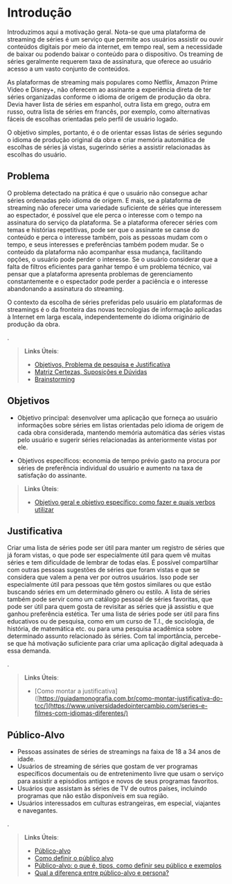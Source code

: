 # Introdução

  Introduzimos aqui a motivação geral. Nota-se que uma plataforma de streaming de séries é um serviço que permite aos usuários assistir ou ouvir conteúdos digitais por meio da internet, em tempo real, sem a necessidade de baixar ou podendo baixar o conteúdo para o dispositivo. Os treaming de séries geralmente requerem taxa de assinatura, que oferece ao usuário acesso a um vasto conjunto de conteúdos. 

  As plataformas de streaming mais populares como Netflix, Amazon Prime Video e Disney+, não oferecem ao assinante a experiência direta de ter séries organizadas conforme o idioma de origem de produção da obra. Devia haver lista de séries em espanhol, outra lista em grego, outra em russo, outra lista de séries em francês, por exemplo, como alternativas fáceis de escolhas orientadas pelo perfil de usuário logado.

  O objetivo simples, portanto, é o de orientar essas listas de séries segundo o idioma de produção original da obra e criar memória automática de escolhas de séries já vistas, sugerindo séries a assistir relacionadas às escolhas do usuário. 


## Problema
  O problema detectado na prática é que o usuário não consegue achar séries ordenadas pelo idioma de origem. E mais, se a plataforma de streaming não oferecer uma variedade suficiente de séries que interessem ao espectador, é possível que ele perca o interesse com o tempo na assinatura do serviço da plataforma. Se a plataforma oferecer séries com temas e histórias repetitivas, pode ser que o assinante se canse do conteúdo e perca o interesse também, pois as pessoas mudam com o tempo, e seus interesses e preferências também podem mudar. Se o conteúdo da plataforma não acompanhar essa mudança, facilitando opções, o usuário pode perder o interesse. Se o usuário considerar que a falta de filtros eficientes para ganhar tempo é um problema técnico, vai pensar que a plataforma apresenta problemas de gerenciamento constantemente e o espectador pode perder a paciência e o interesse abandonando a assinatura do streaming.

  O contexto da escolha de séries preferidas pelo usuário em plataformas de streamings é o da fronteira das novas tecnologias de informação aplicadas à Internet em larga escala, independentemente do idioma originário de produção da obra. 

.

> **Links Úteis**:
> - [Objetivos, Problema de pesquisa e Justificativa](https://medium.com/@versioparole/objetivos-problema-de-pesquisa-e-justificativa-c98c8233b9c3)
> - [Matriz Certezas, Suposições e Dúvidas](https://medium.com/educa%C3%A7%C3%A3o-fora-da-caixa/matriz-certezas-suposi%C3%A7%C3%B5es-e-d%C3%BAvidas-fa2263633655)
> - [Brainstorming](https://www.euax.com.br/2018/09/brainstorming/)

## Objetivos

* Objetivo principal: desenvolver uma aplicação que forneça ao usuário informações sobre séries em listas orientadas pelo idioma de origem de cada obra considerada, mantendo memória automática das séries vistas pelo usuário e sugerir séries relacionadas às anteriormente vistas por ele.

* Objetivos específicos: economia de tempo prévio gasto na procura por séries de preferência individual do usuário e aumento na taxa de satisfação do assinante.
 
> **Links Úteis**:
> - [Objetivo geral e objetivo específico: como fazer e quais verbos utilizar](https://blog.mettzer.com/diferenca-entre-objetivo-geral-e-objetivo-especifico/)

## Justificativa

  Criar uma lista de séries pode ser útil para manter um registro de séries que já foram vistas, o que pode ser especialmente útil para quem vê muitas séries e tem dificuldade de lembrar de todas elas. É possível compartilhar com outras pessoas sugestões de séries que foram vistas e que se considera que valem a pena ver por outros usuários. Isso pode ser especialmente útil para pessoas que têm gostos similares ou que estão buscando séries em um determinado gênero ou estilo. A lista de séries também pode servir como um catálogo pessoal de séries favoritas, que pode ser útil para quem gosta de revisitar as séries que já assistiu e que ganhou preferência estética. Ter uma lista de séries pode ser útil para fins educativos ou de pesquisa, como em um curso de T.I., de sociologia, de história, de matemática etc. ou para uma pesquisa acadêmica sobre determinado assunto relacionado às séries. Com tal importância, percebe-se que há motivação suficiente para criar uma aplicação digital adequada à essa demanda.

.

> **Links Úteis**:
> - [Como montar a justificativa]([https://guiadamonografia.com.br/como-montar-justificativa-do-tcc/](https://www.universidadedointercambio.com/series-e-filmes-com-idiomas-diferentes/)

## Público-Alvo

* Pessoas assinates de séries de streamings na faixa de 18 a 34 anos de idade. 
* Usuários de streaming de séries que gostam de ver programas específicos documentais ou de entretenimento livre que usam o serviço para assistir a episódios antigos e novos de seus programas favoritos. 
* Usuários que assistam às séries de TV de outros países, incluindo programas que não estão disponíveis em sua região. 
* Usuários interessados em culturas estrangeiras, em especial, viajantes e navegantes.

.

> **Links Úteis**:
> - [Público-alvo](https://www.meioemensagem.com.br/midia/tempo-e-a-renda-dos-usuarios-os-desafios-dos-streamings)
> - [Como definir o público alvo](https://exame.com/pme/5-dicas-essenciais-para-definir-o-publico-alvo-do-seu-negocio/)
> - [Público-alvo: o que é, tipos, como definir seu público e exemplos](https://klickpages.com.br/blog/publico-alvo-o-que-e/)
> - [Qual a diferença entre público-alvo e persona?](https://rockcontent.com/blog/diferenca-publico-alvo-e-persona/)
